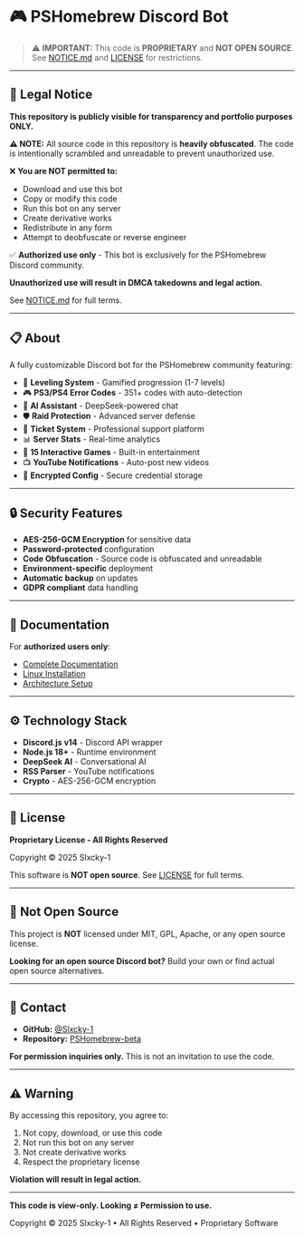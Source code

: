 # 🎮 PSHomebrew Discord Bot

> ⚠️ **IMPORTANT:** This code is **PROPRIETARY** and **NOT OPEN SOURCE**. See [NOTICE.md](NOTICE.md) and [LICENSE](LICENSE) for restrictions.

---

## 🚨 Legal Notice

**This repository is publicly visible for transparency and portfolio purposes ONLY.**

**⚠️ NOTE:** All source code in this repository is **heavily obfuscated**. The code is intentionally scrambled and unreadable to prevent unauthorized use.

❌ **You are NOT permitted to:**
- Download and use this bot
- Copy or modify this code  
- Run this bot on any server
- Create derivative works
- Redistribute in any form
- Attempt to deobfuscate or reverse engineer

✅ **Authorized use only** - This bot is exclusively for the PSHomebrew Discord community.

**Unauthorized use will result in DMCA takedowns and legal action.**

See [NOTICE.md](NOTICE.md) for full terms.

---

## 📋 About

A fully customizable Discord bot for the PSHomebrew community featuring:

- 🎯 **Leveling System** - Gamified progression (1-7 levels)
- 🎮 **PS3/PS4 Error Codes** - 351+ codes with auto-detection
- 🤖 **AI Assistant** - DeepSeek-powered chat
- 🛡️ **Raid Protection** - Advanced server defense
- 🎫 **Ticket System** - Professional support platform
- 📊 **Server Stats** - Real-time analytics
- 🎨 **15 Interactive Games** - Built-in entertainment
- 📺 **YouTube Notifications** - Auto-post new videos
- 🔐 **Encrypted Config** - Secure credential storage

---

## 🔒 Security Features

- **AES-256-GCM Encryption** for sensitive data
- **Password-protected** configuration
- **Code Obfuscation** - Source code is obfuscated and unreadable
- **Environment-specific** deployment
- **Automatic backup** on updates
- **GDPR compliant** data handling

---

## 📖 Documentation

For **authorized users only**:
- [Complete Documentation](docs/DOCUMENTATION.md)
- [Linux Installation](linux-installation/LINUX_INSTALLATION.md)
- [Architecture Setup](docs/ARCH_SETUP.md)

---

## ⚙️ Technology Stack

- **Discord.js v14** - Discord API wrapper
- **Node.js 18+** - Runtime environment
- **DeepSeek AI** - Conversational AI
- **RSS Parser** - YouTube notifications
- **Crypto** - AES-256-GCM encryption

---

## 📜 License

**Proprietary License - All Rights Reserved**

Copyright © 2025 Slxcky-1

This software is **NOT open source**. See [LICENSE](LICENSE) for full terms.

---

## 🚫 Not Open Source

This project is **NOT** licensed under MIT, GPL, Apache, or any open source license.

**Looking for an open source Discord bot?** Build your own or find actual open source alternatives.

---

## 📧 Contact

- **GitHub:** [@Slxcky-1](https://github.com/Slxcky-1)
- **Repository:** [PSHomebrew-beta](https://github.com/Slxcky-1/PSHomebrew-beta)

**For permission inquiries only.** This is not an invitation to use the code.

---

## ⚠️ Warning

By accessing this repository, you agree to:
1. Not copy, download, or use this code
2. Not run this bot on any server
3. Not create derivative works
4. Respect the proprietary license

**Violation will result in legal action.**

---

**This code is view-only. Looking ≠ Permission to use.**

Copyright © 2025 Slxcky-1 • All Rights Reserved • Proprietary Software
